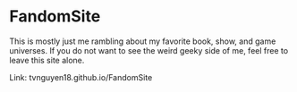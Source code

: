 # FandomSite
This is mostly just me rambling about my favorite book, show, and game universes. If you do not want to see the weird geeky side of me, feel free to leave this site alone.

Link: tvnguyen18.github.io/FandomSite
